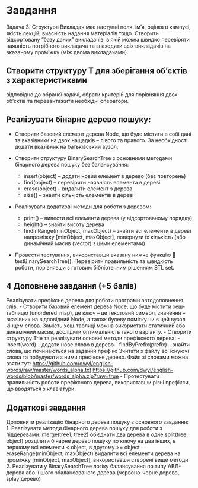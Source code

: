# Завдання

Задача 3:
Структура Викладач має наступні поля: ім’я, оцінка в кампусі, якість
лекцій, вчасність надання матеріалів тощо. Створити відсортовану “базу даних”
викладачів, в якій можна швидко перевіряти наявність потрібного викладача та
знаходити всіх викладачів на вказаному проміжку (між двома викладачами).

## Створити структуру T для зберігання об’єктів з характеристиками
відповідно до обраної задачі, обрати критерій для порівняння двох об’єктів
та перевантажити необхідні оператори.

## Реалізувати бінарне дерево пошуку:
- 	Створити базовий елемент дерева Node, що буде містити в собі дані
	та вказівники на двох нащадків – лівого та правого. За необхідності
	додати вказівник на батьківський вузол.

-	Створити структуру BinarySearchTree з основними методами бінарного дерева пошуку без балансування:
	-	insert(object) – додати новий елемент в дерево (без повторень)
	-	find(object) – перевірити наявність елемента в дереві
	-	erase(object) – видалити елемент з дерева
	-	size() – знайти кількість елементів в дереві

-	Реалізувати додаткові методи для роботи з деревом:
	-	print() – вивести всі елементи дерева (у відсортованому порядку)
	-	height() – знайти висоту дерева
	-	findInRange(minObject, maxObject) – знайти всі елементи в дереві напроміжку [minObject, maxObject], повернути їх кількість (або динамічний масив (vector) з цими елементами)

- 	Провести тестування, використавши вказану нижче функцію
 	testBinarySearchTree(). Перевірити правильність та швидкість роботи,
	порівнявши з готовим бібліотечним рішенням STL set.

## 4 Доповнене завдання (+5 балів)
Реалізувати префіксне дерево для роботи програми автодоповнення слів.
	-	Створити базовий елемент дерева Node, що буде містити хеш-таблицю
		(unordered_map), де ключ – це текстовий символ, значення – вказівник на
		відповідний Node, а також булеву помітку чи є цей вузол кінцем слова.
		Замість хеш-таблиці можна використати статичний або динамічний масив,
		дослідити оптимальність такого варіанту.
	- 	Створити структуру Trie та реалізувати основні методи префіксного дерева:
		-	insert(word) – додати нове слово в дерево
		-	findByPrefix(prefix) – знайти слова, що починаються на заданий префікс
		Зчитати з файлу всі існуючі слова та побудувати з ними префіксне дерево.
		Файл зі словами можна взяти тут:
		https://github.com/dwyl/english-words/raw/master/words_alpha.txt
		https://github.com/dwyl/english-words/blob/master/words_alpha.zip?raw=true
	-	Протестувати правильність роботи префіксного дерева, використавши
		різні префікси, що вводяться з клавіатури.

## Додаткові завдання
Доповнити реалізацію бінарного дерева пошуку з основного завдання:
	1. Реалізувати методи бінарного дерева пошуку для роботи з піддеревами:
		merge(tree1, tree2) об’єднати два дерева в одне
		split(tree, object) розділити бінарне дерево пошуку по ключу на два
		інших, в першому всі елементи < object, в другому >= object
		eraseRange(minObject, maxObject) видалити всі елементи дерева на
		проміжку [minObject, maxObject], використавши створені вище методи
	2. Реалізувати у BinarySearchTree логіку балансування по типу АВЛ-дерева
		або іншого збалансованого дерева (червоно-чорне дерево, splay дерево)